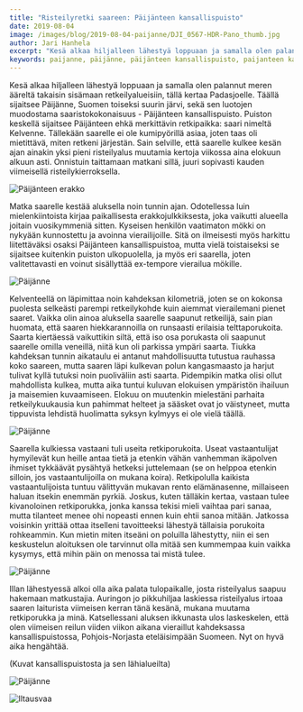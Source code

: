 ```yaml
---
title: "Risteilyretki saareen: Päijänteen kansallispuisto"
date: 2019-08-04
image: /images/blog/2019-08-04-paijanne/DJI_0567-HDR-Pano_thumb.jpg
author: Jari Hanhela
excerpt: "Kesä alkaa hiljalleen lähestyä loppuaan ja samalla olen palannut meren ääreltä takaisin sisämaan retkeilyalueisiin, tällä kertaa Padasjoelle. Täällä sijaitsee Päijänne, Suomen toiseksi suurin järvi, sekä sen luotojen muodostama saaristokokonaisuus - Päijänteen kansallispuisto."
keywords: paijanne, päijänne, päijänteen kansallispuisto, paijanteen kansallispuisto
---
```


Kesä alkaa hiljalleen lähestyä loppuaan ja samalla olen palannut meren ääreltä takaisin sisämaan retkeilyalueisiin, tällä kertaa Padasjoelle. Täällä sijaitsee Päijänne, Suomen toiseksi suurin järvi, sekä sen luotojen muodostama saaristokokonaisuus - Päijänteen kansallispuisto. Puiston keskellä sijaitsee Päijänteen ehkä merkittävin retkipaikka: saari nimeltä Kelvenne. Tällekään saarelle ei ole kumipyörillä asiaa, joten taas oli mietittävä, miten retkeni järjestän. Sain selville, että saarelle kulkee kesän ajan ainakin yksi pieni risteilyalus muutamia kertoja viikossa aina elokuun alkuun asti. Onnistuin taittamaan matkani sillä, juuri sopivasti kauden viimeisellä risteilykierroksella.

![Päijänteen erakko](/images/blog/2019-08-04-paijanne/_MG_9158_thumb.jpg)

Matka saarelle kestää aluksella noin tunnin ajan. Odotellessa luin mielenkiintoista kirjaa paikallisesta erakkojulkkiksesta, joka vaikutti alueella joitain vuosikymmeniä sitten. Kyseisen henkilön vaatimaton mökki on nykyään kunnostettu ja avoinna vierailijoille. Sitä on ilmeisesti myös harkittu liitettäväksi osaksi Päijänteen kansallispuistoa, mutta vielä toistaiseksi se sijaitsee kuitenkin puiston ulkopuolella, ja myös eri saarella, joten valitettavasti en voinut sisällyttää ex-tempore vierailua mökille.

![Päijänne](/images/blog/2019-08-04-paijanne/_MG_9353_thumb.jpg)

Kelventeellä on läpimittaa noin kahdeksan kilometriä, joten se on kokonsa puolesta selkeästi parempi retkeilykohde kuin aiemmat vierailemani pienet saaret. Vaikka olin ainoa aluksella saarelle saapunut retkeilijä, sain pian huomata, että saaren hiekkarannoilla on runsaasti erilaisia telttaporukoita. Saarta kiertäessä vaikuttikin siltä, että iso osa porukasta oli saapunut saarelle omilla veneillä, niitä kun oli parkissa ympäri saarta. Tiukka kahdeksan tunnin aikataulu ei antanut mahdollisuutta tutustua rauhassa koko saareen, mutta saaren läpi kulkevan polun kangasmaasto ja harjut tulivat kyllä tutuksi noin puoliväliin asti saarta. Pidempikin matka olisi ollut mahdollista kulkea, mutta aika tuntui kuluvan elokuisen ympäristön ihailuun ja maisemien kuvaamiseen. Elokuu on muutenkin mielestäni parhaita retkeilykuukausia kun pahimmat helteet ja sääsket ovat jo väistyneet, mutta tippuvista lehdistä huolimatta syksyn kylmyys ei ole vielä täällä. 

![Päijänne](/images/blog/2019-08-04-paijanne/_MG_9311_thumb.jpg)

Saarella kulkiessa vastaani tuli useita retkiporukoita. Useat vastaantulijat hymyilevät kun heille antaa tietä ja etenkin vähän vanhemman ikäpolven ihmiset tykkäävät pysähtyä hetkeksi juttelemaan (se on helppoa etenkin silloin, jos vastaantulijoilla on mukana koira). Retkipolulla kaikista vastaantulijoista tuntuu välittyvän mukavan rento elämänasenne, millaiseen haluan itsekin enemmän pyrkiä. Joskus, kuten tälläkin kertaa, vastaan tulee kivanoloinen retkiporukka, jonka kanssa tekisi mieli vaihtaa pari sanaa, mutta tilanteet menee ohi nopeasti ennen kuin ehtii sanoa mitään. Jatkossa voisinkin yrittää ottaa itselleni tavoitteeksi lähestyä tällaisia porukoita rohkeammin. Kun mietin miten itseäni on poluilla lähestytty, niin ei sen keskustelun aloituksen ole tarvinnut olla mitää sen kummempaa kuin vaikka kysymys, että mihin päin on menossa tai mistä tulee.

![Päijänne](/images/blog/2019-08-04-paijanne/DJI_0567-HDR-Pano_thumb.jpg)

Illan lähestyessä alkoi olla aika palata tulopaikalle, josta risteilyalus saapuu hakemaan matkustajia. Auringon jo pikkuhiljaa laskiessa risteilyalus irtoaa saaren laiturista viimeisen kerran tänä kesänä, mukana muutama retkiporukka ja minä. Katsellessani aluksen ikkunasta ulos laskeskelen, että olen viimeisen reilun viiden viikon aikana vieraillut kahdeksassa kansallispuistossa, Pohjois-Norjasta eteläisimpään Suomeen. Nyt on hyvä aika hengähtää.

(Kuvat kansallispuistosta ja sen lähialueilta)

![Päijänne](/images/blog/2019-08-04-paijanne/_MG_9486-HDR_thumb.jpg)

![Iltausvaa](/images/blog/2019-08-04-paijanne/_MG_9084-HDR_thumb.jpg)


